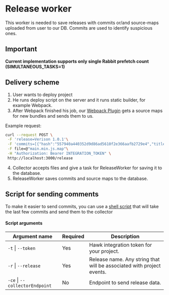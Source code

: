 # Release worker

This worker is needed to save releases with commits or/and source-maps uploaded from user to our DB. Commits are used to identify suspicious ones. 

## Important 

**Current implementation supports only single Rabbit prefetch count (SIMULTANEOUS_TASKS=1)**

## Delivery scheme

1. User wants to deploy project
2. He runs deploy script on the server and it runs static builder, for example Webpack.
3. After Webpack finished his job, our [Webpack Plugin](https://github.com/codex-team/hawk.webpack.plugin) gets a source maps for new bundles and sends them to us.

Example request:

```bash
curl --request POST \
 -F 'release=Verison 1.0.1'\
 -F 'commits=[{"hash":"557940a440352d9d86ad5610f2e366aafb2729e4","title":"Add some stuff","author":"somebody@codex.so","date":"Wed May 6 13:37:00 2021 +0300"}]'\
 -F file=@"main.min.js.map"\
 -H "Authorization: Bearer INTEGRATION_TOKEN" \
 http://localhost:3000/release
```

4. Collector accepts files and give a task for ReleaseWorker for saving it to the database.
5. ReleaseWorker saves commits and source maps to the database.

## Script for sending comments
To make it easier to send commits, you can use a [shell script](./scripts/commits.sh) that will take the last few commits and send them to the collector

#### Script arguments
| Argument name | Required | Description |
| -- | -- | -- |
| `-t` \| `--token` | Yes | Hawk integration token for your project. |
| `-r` \| `--release` | Yes | Release name. Any string that will be associated with project events. |
| `-ce` \| `--collectorEndpoint` | No | Endpoint to send release data. |